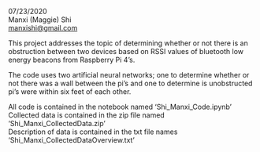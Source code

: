 07/23/2020   
Manxi (Maggie) Shi   
manxishi@gmail.com

  This project addresses the topic of determining whether or not there is an obstruction between two devices based on RSSI values of bluetooth low energy beacons from Raspberry Pi 4’s.

  The code uses two artificial neural networks; one to determine whether or not there was a wall between the pi’s and one to determine is unobstructed pi’s were within six feet of each other.

  All code is contained in the notebook named ‘Shi_Manxi_Code.ipynb’   
  Collected data is contained in the zip file named ‘Shi_Manxi_CollectedData.zip’   
  Description of data is contained in the txt file names ‘Shi_Manxi_CollectedDataOverview.txt’   

